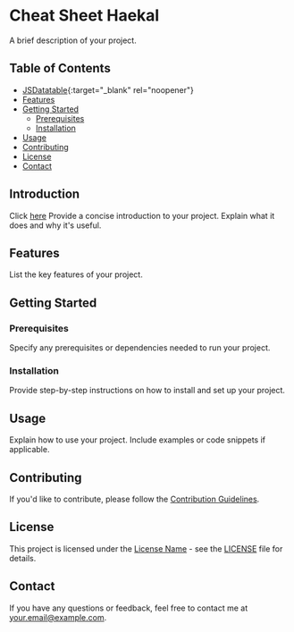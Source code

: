 # Cheat Sheet Haekal

A brief description of your project.

## Table of Contents

- [JSDatatable](https://github.com/hcalldee/mycheatsheet/blob/main/jsCS.md){:target="_blank" rel="noopener"}
- [Features](#features)
- [Getting Started](#getting-started)
  - [Prerequisites](#prerequisites)
  - [Installation](#installation)
- [Usage](#usage)
- [Contributing](#contributing)
- [License](#license)
- [Contact](#contact)

## Introduction
Click [here](#)
Provide a concise introduction to your project. Explain what it does and why it's useful.

## Features

List the key features of your project.

## Getting Started

### Prerequisites

Specify any prerequisites or dependencies needed to run your project.

### Installation

Provide step-by-step instructions on how to install and set up your project.

## Usage

Explain how to use your project. Include examples or code snippets if applicable.

## Contributing

If you'd like to contribute, please follow the [Contribution Guidelines](CONTRIBUTING.md).

## License

This project is licensed under the [License Name](LICENSE) - see the [LICENSE](LICENSE) file for details.

## Contact

If you have any questions or feedback, feel free to contact me at [your.email@example.com](mailto:your.email@example.com).
